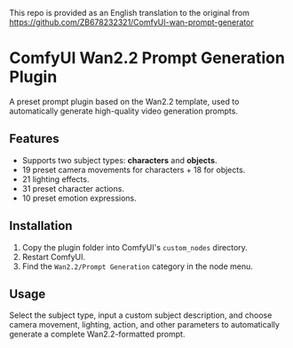 This repo is provided as an English translation to the original from https://github.com/ZB678232321/ComfyUI-wan-prompt-generator

# ComfyUI Wan2.2 Prompt Generation Plugin

A preset prompt plugin based on the Wan2.2 template, used to automatically generate high-quality video generation prompts.

## Features

- Supports two subject types: **characters** and **objects**.
- 19 preset camera movements for characters + 18 for objects.
- 21 lighting effects.
- 31 preset character actions.
- 10 preset emotion expressions.

## Installation

1. Copy the plugin folder into ComfyUI's `custom_nodes` directory.
2. Restart ComfyUI.
3. Find the `Wan2.2/Prompt Generation` category in the node menu.

## Usage

Select the subject type, input a custom subject description, and choose camera movement, lighting, action, and other parameters to automatically generate a complete Wan2.2-formatted prompt.
